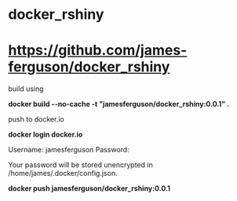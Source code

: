 # docker_rshiny

# https://github.com/james-ferguson/docker_rshiny

build using

__docker build  --no-cache -t "jamesferguson/docker_rshiny:0.0.1" .__

push to docker.io

__docker login docker.io__

Username: jamesferguson
Password:

Your password will be stored unencrypted in /home/james/.docker/config.json.

__docker push jamesferguson/docker_rshiny:0.0.1__


